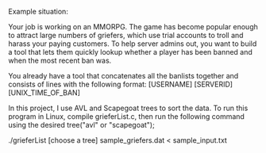Example situation:

Your job is working on an MMORPG. 
The game has become popular enough to attract large numbers of griefers, which use trial accounts to troll and harass your paying customers. 
To help server admins out, you want to build a tool that lets them quickly lookup whether a player has been banned and when the most recent ban was.

You already have a tool that concatenates all the banlists together and consists of lines with the following format:
[USERNAME] [SERVERID] [UNIX_TIME_OF_BAN]

In this project, I use AVL and Scapegoat trees to sort the data.
To run this program in Linux, compile grieferList.c, then run the following command using the desired tree("avl" or "scapegoat"); 

./grieferList [choose a tree] sample_griefers.dat < sample_input.txt
